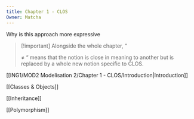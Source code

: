 ```yaml
---
title: Chapter 1 - CLOS
Owner: Matcha
---
```

Why is this approach more expressive

> [!important] Alongside the whole chapter, “
> 
> $\neq$ “ means that the notion is close in meaning to another but is replaced by a whole new notion specific to CLOS.
  
[[ING1/MOD2 Modelisation 2/Chapter 1 - CLOS/Introduction|Introduction]]

[[Classes & Objects]]

[[Inheritance]]

[[Polymorphism]]

